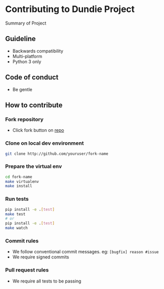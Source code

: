 # Contributing to Dundie Project

Summary of Project

## Guideline

- Backwards compatibility
- Multi-platform
- Python 3 only

## Code of conduct

- Be gentle

## How to contribute

### Fork repository

- Click fork button on [repo](https://github.com/commonProgrammerr/dundie-rewards)

### Clone on local dev environment

```bash
git clone http://github.com/youruser/fork-name
``` 

### Prepare the virtual env
```bash
cd fork-name
make virtualenv
make install
``` 

### Run tests
```bash
pip install -e .[test]
make test
# or 
pip install -e .[test]
make watch
```

### Commit rules

- We follow conventional commit messages. eg: `[bugfix] reason #issue`
- We require signed commits

### Pull request rules

- We require all tests to be passing 